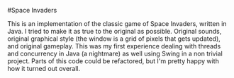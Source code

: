 #Space Invaders

This is an implementation of the classic game of Space Invaders, written in Java. I tried to make it as true to the original as possible. Original sounds, original graphical style (the window is a grid of pixels that gets updated), and original gameplay. This was my first experience dealing with threads and concurrency in Java (a nightmare) as well using Swing in a non trivial project. Parts of this code could be refactored, but I'm pretty happy with how it turned out overall. 


